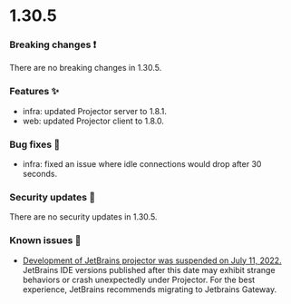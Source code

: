 # 1.30.5

### Breaking changes ❗

There are no breaking changes in 1.30.5.

### Features ✨

- infra: updated Projector server to 1.8.1.
- web: updated Projector client to 1.8.0.

### Bug fixes 🐛

- infra: fixed an issue where idle connections would drop after 30 seconds.

### Security updates 🔐

There are no security updates in 1.30.5.

### Known issues 🔧

- [Development of JetBrains projector was suspended on July 11, 2022.](https://lp.jetbrains.com/projector/)
  JetBrains IDE versions published after this date may exhibit strange behaviors
  or crash unexpectedly under Projector. For the best experience, JetBrains
  recommends migrating to Jetbrains Gateway.
